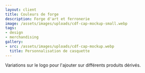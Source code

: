 ```yaml
---
layout: client
title: Couleurs de forge
description: Forge d'art et ferronerie
image: /assets/images/uploads/cdf-cap-mockup-small.webp
tags:
- design
- merchandising
gallery:
- src: /assets/images/uploads/cdf-cap-mockup.webp
  title: Personnalisation de casquette
---
```

Variations sur le logo pour l'ajouter sur différents produits dérivés.
